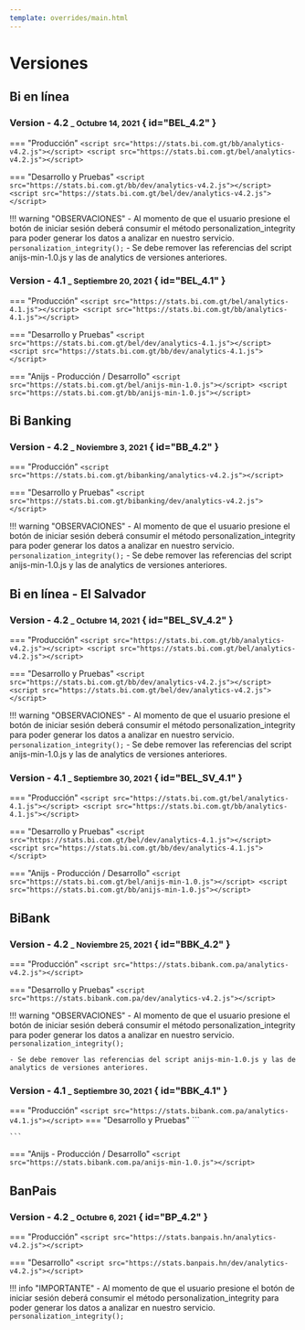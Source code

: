 ```yaml
---
template: overrides/main.html
---
```


# Versiones
## Bi en línea

### Version - 4.2 <small>_ Octubre 14, 2021</small> { id="BEL_4.2" }

=== "Producción"
    ```
    <script src="https://stats.bi.com.gt/bb/analytics-v4.2.js"></script>
    <script src="https://stats.bi.com.gt/bel/analytics-v4.2.js"></script>
    ```

=== "Desarrollo y Pruebas"
    ```
    <script src="https://stats.bi.com.gt/bb/dev/analytics-v4.2.js"></script>
    <script src="https://stats.bi.com.gt/bel/dev/analytics-v4.2.js"></script>
    ```

!!! warning "OBSERVACIONES"
    - Al momento de que el usuario presione el botón de iniciar sesión deberá
    consumir el método personalization_integrity para poder generar los datos a
    analizar en nuestro servicio. `personalization_integrity();`
    - Se debe remover las referencias del script anijs-min-1.0.js y las de analytics de versiones anteriores.

### Version - 4.1 <small>_ Septiembre 20, 2021</small> { id="BEL_4.1" }

=== "Producción"
    ```
    <script src="https://stats.bi.com.gt/bel/analytics-4.1.js"></script>
    <script src="https://stats.bi.com.gt/bb/analytics-4.1.js"></script>
    ```

=== "Desarrollo y Pruebas"
    ```
    <script src="https://stats.bi.com.gt/bel/dev/analytics-4.1.js"></script>
    <script src="https://stats.bi.com.gt/bb/dev/analytics-4.1.js"></script>
    ```

=== "Anijs - Producción / Desarrollo"
    ```
    <script src="https://stats.bi.com.gt/bel/anijs-min-1.0.js"></script>
    <script src="https://stats.bi.com.gt/bb/anijs-min-1.0.js"></script>
    ```

## Bi Banking
### Version - 4.2 <small>_ Noviembre 3, 2021</small> { id="BB_4.2" }
=== "Producción"
    ```
    <script src="https://stats.bi.com.gt/bibanking/analytics-v4.2.js"></script>
    ```

=== "Desarrollo y Pruebas"
    ```
    <script src="https://stats.bi.com.gt/bibanking/dev/analytics-v4.2.js"></script>
    ```

!!! warning "OBSERVACIONES"
    - Al momento de que el usuario presione el botón de iniciar sesión deberá
    consumir el método personalization_integrity para poder generar los datos a
    analizar en nuestro servicio. `personalization_integrity();`
    - Se debe remover las referencias del script anijs-min-1.0.js y las de analytics de versiones anteriores.

## Bi en línea - El Salvador

### Version - 4.2 <small>_ Octubre 14, 2021</small> { id="BEL_SV_4.2" }

=== "Producción"
    ```
    <script src="https://stats.bi.com.gt/bb/analytics-v4.2.js"></script>
    <script src="https://stats.bi.com.gt/bel/analytics-v4.2.js"></script>
    ```

=== "Desarrollo y Pruebas"
    ```
    <script src="https://stats.bi.com.gt/bb/dev/analytics-v4.2.js"></script>
    <script src="https://stats.bi.com.gt/bel/dev/analytics-v4.2.js"></script>
    ```

!!! warning "OBSERVACIONES"
    - Al momento de que el usuario presione el botón de iniciar sesión deberá
    consumir el método personalization_integrity para poder generar los datos a
    analizar en nuestro servicio. `personalization_integrity();`
    - Se debe remover las referencias del script anijs-min-1.0.js y las de analytics de versiones anteriores.

### Version - 4.1 <small>_ Septiembre 30, 2021</small> { id="BEL_SV_4.1" }

=== "Producción"
    ```
    <script src="https://stats.bi.com.gt/bel/analytics-4.1.js"></script>
    <script src="https://stats.bi.com.gt/bb/analytics-4.1.js"></script>
    ```

=== "Desarrollo y Pruebas"
    ```
    <script src="https://stats.bi.com.gt/bel/dev/analytics-4.1.js"></script>
    <script src="https://stats.bi.com.gt/bb/dev/analytics-4.1.js"></script>
    ```

=== "Anijs - Producción / Desarrollo"
    ```
    <script src="https://stats.bi.com.gt/bel/anijs-min-1.0.js"></script>
    <script src="https://stats.bi.com.gt/bb/anijs-min-1.0.js"></script>
    ```


## BiBank

### Version - 4.2 <small>_ Noviembre 25, 2021</small> { id="BBK_4.2" }

=== "Producción"
    ```
    <script src="https://stats.bibank.com.pa/analytics-v4.2.js"></script>
    ```

=== "Desarrollo y Pruebas"
    ```
    <script src="https://stats.bibank.com.pa/dev/analytics-v4.2.js"></script>
    ```

!!! warning "OBSERVACIONES"
    - Al momento de que el usuario presione el botón de iniciar sesión deberá
    consumir el método personalization_integrity para poder generar los datos a
    analizar en nuestro servicio. `personalization_integrity();`

    - Se debe remover las referencias del script anijs-min-1.0.js y las de analytics de versiones anteriores.

### Version - 4.1 <small>_ Septiembre 30, 2021</small> { id="BBK_4.1" }

=== "Producción"
    ```
    <script src="https://stats.bibank.com.pa/analytics-v4.1.js"></script>
    ```
=== "Desarrollo y Pruebas"
    ```
    <script src="https://stats.bibank.com.pa/dev/analytics-v4.1.js"></script>

    ```
=== "Anijs - Producción / Desarrollo"
    ```
    <script src="https://stats.bibank.com.pa/anijs-min-1.0.js"></script>
    ```

## BanPais

### Version - 4.2 <small>_ Octubre 6, 2021</small> { id="BP_4.2" }

=== "Producción"
    ```
    <script src="https://stats.banpais.hn/analytics-v4.2.js"></script>
    ```

=== "Desarrollo"
    ```
    <script src="https://stats.banpais.hn/dev/analytics-v4.2.js"></script>
    ```

!!! info "IMPORTANTE"
    - Al momento de que el usuario presione el botón de iniciar sesión deberá
    consumir el método personalization_integrity para poder generar los datos a
    analizar en nuestro servicio. `personalization_integrity();`
